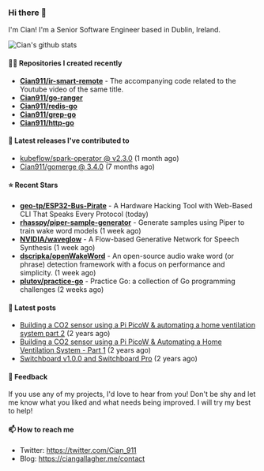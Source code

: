 ### Hi there 👋

I'm Cian! I'm a Senior Software Engineer based in Dublin, Ireland.

![Cian's github stats](https://github-readme-stats.vercel.app/api?username=CIan911&theme=dracula&show_icons=true)

#### 👨‍💻 Repositories I created recently
- **[Cian911/ir-smart-remote](https://github.com/Cian911/ir-smart-remote)** - The accompanying code related to the Youtube video of the same title.
- **[Cian911/go-ranger](https://github.com/Cian911/go-ranger)**
- **[Cian911/redis-go](https://github.com/Cian911/redis-go)**
- **[Cian911/grep-go](https://github.com/Cian911/grep-go)**
- **[Cian911/http-go](https://github.com/Cian911/http-go)**

#### 🚀 Latest releases I've contributed to


- [kubeflow/spark-operator @ v2.3.0](https://github.com/kubeflow/spark-operator/releases/tag/v2.3.0) (1 month ago)
- [Cian911/gomerge @ 3.4.0](https://github.com/Cian911/gomerge/releases/tag/3.4.0) (7 months ago)

#### ⭐ Recent Stars


- **[geo-tp/ESP32-Bus-Pirate](https://github.com/geo-tp/ESP32-Bus-Pirate)** - A Hardware Hacking Tool with Web-Based CLI That Speaks Every Protocol  (today)
- **[rhasspy/piper-sample-generator](https://github.com/rhasspy/piper-sample-generator)** - Generate samples using Piper to train wake word models (1 week ago)
- **[NVIDIA/waveglow](https://github.com/NVIDIA/waveglow)** - A Flow-based Generative Network for Speech Synthesis (1 week ago)
- **[dscripka/openWakeWord](https://github.com/dscripka/openWakeWord)** - An open-source audio wake word (or phrase) detection framework with a focus on performance and simplicity. (1 week ago)
- **[plutov/practice-go](https://github.com/plutov/practice-go)** - Practice Go: a collection of Go programming challenges (2 weeks ago)

#### 📄 Latest posts
- [Building a CO2 sensor using a Pi PicoW &amp; automating a home ventilation system part 2](https://ciangallagher.me/2023/11/27/Co2-sensor-using-tiny-go-part-2/) (2 years ago)
- [Building a CO2 sensor using a Pi PicoW &amp; Automating a Home Ventilation System - Part 1](https://ciangallagher.me/2023/11/04/custom-co2-sensor-using-using-pi-picow/) (2 years ago)
- [Switchboard v1.0.0 and Switchboard Pro](https://ciangallagher.me/2022/09/17/Switchboard-v1-and-pro/) (2 years ago)

#### 💬 Feedback

If you use any of my projects, I'd love to hear from you! Don't be shy and let me know what you liked
and what needs being improved. I will try my best to help!

#### 📫 How to reach me

- Twitter: https://twitter.com/Cian_911
- Blog: https://ciangallagher.me/contact

